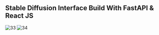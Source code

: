 ## Stable Diffusion Interface Build With FastAPI & React JS
![33](https://user-images.githubusercontent.com/39073888/204060268-b886a035-b9ad-4cb9-9556-3379ba2f23df.png)
![34](https://user-images.githubusercontent.com/39073888/204060271-49f13ec4-1a0f-437b-a636-7aae660af279.png)
